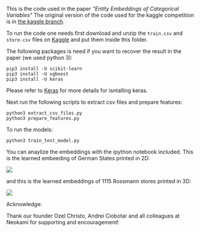This is the code used in the paper *"Entity Embeddings of Categorical Variables"* The original version of the code used for the kaggle competition is in [the kaggle branch](https://github.com/entron/entity-embedding-rossmann/tree/kaggle).

To run the code one needs first download and unzip the `train.csv` and `store.csv` files on [Kaggle](https://www.kaggle.com/c/rossmann-store-sales/data) and put them inside this folder.

The following packages is need if you want to recover the result in the paper (we used python 3):

```
pip3 install -U scikit-learn
pip3 install -U xgboost
pip3 install -U keras
```
Please refer to [Keras](https://github.com/fchollet/keras) for more details for isntalling keras.

Next run the following scripts to extract csv files and prepare features:

```
python3 extract_csv_files.py
python3 prepare_features.py
``` 

To run the models:

```
python3 train_test_model.py
```

You can anaylize the embeddings with the ipython notebook included. This is the learned embeeding of German States printed in 2D:

[![](https://plot.ly/~entron/0/.png)](https://plot.ly/~entron/0.embed)

and this is the learned embeddings of 1115 Rossmann stores printed in 3D:

[![](https://plot.ly/~entron/2/.png)](https://plot.ly/~entron/2.embed)

Acknowledge:

Thank our founder Ozel Christo, Andrei Ciobotar and all colleagues at Neokami for supporting and encouragement! 
